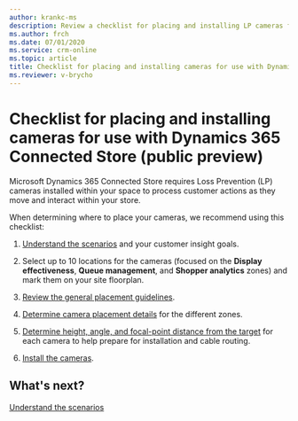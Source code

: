 ```yaml
---
author: krankc-ms
description: Review a checklist for placing and installing LP cameras for use with Dynamics 365 Connected Store (public preview)
ms.author: frch
ms.date: 07/01/2020
ms.service: crm-online
ms.topic: article
title: Checklist for placing and installing cameras for use with Dynamics 365 Connected Store (public preview)
ms.reviewer: v-brycho
---
```


# Checklist for placing and installing cameras for use with Dynamics 365 Connected Store (public preview)

Microsoft Dynamics 365 Connected Store requires Loss Prevention (LP) cameras installed within your space to process customer actions as they move and interact within your store.

When determining where to place your cameras, we recommend using this checklist:

1. [Understand the scenarios](camera-placement-general.md) and your customer insight goals.

2. Select up to 10 locations for the cameras (focused on the **Display effectiveness**, **Queue management**, and **Shopper analytics** zones) and mark them on your site floorplan.

3. [Review the general placement guidelines](camera-placement-recommendations.md).

4. [Determine camera placement details](camera-placement-recommendations.md) for the different zones.

5. [Determine height, angle, and focal-point distance from the target](camera-placement-recommendations.md)  for each camera to help prepare for installation and cable routing.

6. [Install the cameras](install-cameras.md).

## What's next?

[Understand the scenarios](camera-placement-general.md)
